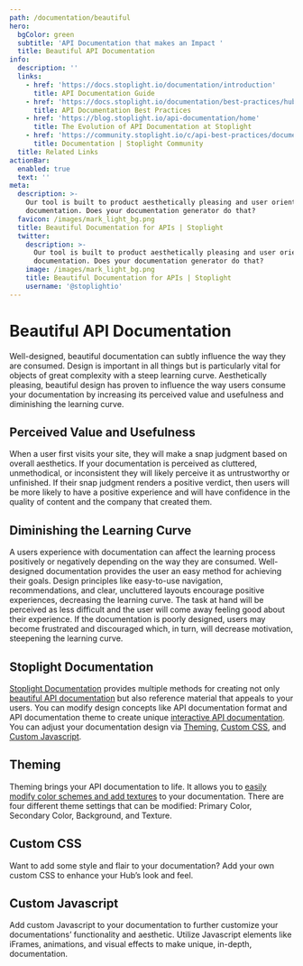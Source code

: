 ```yaml
---
path: /documentation/beautiful
hero:
  bgColor: green
  subtitle: 'API Documentation that makes an Impact '
  title: Beautiful API Documentation
info:
  description: ''
  links:
    - href: 'https://docs.stoplight.io/documentation/introduction'
      title: API Documentation Guide
    - href: 'https://docs.stoplight.io/documentation/best-practices/hubs'
      title: API Documentation Best Practices
    - href: 'https://blog.stoplight.io/api-documentation/home'
      title: The Evolution of API Documentation at Stoplight
    - href: 'https://community.stoplight.io/c/api-best-practices/documentation'
      title: Documentation | Stoplight Community
  title: Related Links
actionBar:
  enabled: true
  text: ''
meta:
  description: >-
    Our tool is built to product aesthetically pleasing and user oriented
    documentation. Does your documentation generator do that?
  favicon: /images/mark_light_bg.png
  title: Beautiful Documentation for APIs | Stoplight
  twitter:
    description: >-
      Our tool is built to product aesthetically pleasing and user oriented
      documentation. Does your documentation generator do that?
    image: /images/mark_light_bg.png
    title: Beautiful Documentation for APIs | Stoplight
    username: '@stoplightio'
---
```

# Beautiful API Documentation
Well-designed, beautiful documentation can subtly influence the way they are consumed. Design is important in all things but is particularly vital for objects of great complexity with a steep learning curve.  Aesthetically pleasing, beautiful design has proven to influence the way users consume your documentation by increasing its perceived value and usefulness and diminishing the learning curve. 
## Perceived Value and Usefulness 
When a user first visits your site, they will make a snap judgment based on overall aesthetics. If your documentation is perceived as cluttered, unmethodical, or inconsistent they will likely perceive it as untrustworthy or unfinished. If their snap judgment renders a positive verdict, then users will be more likely to have a positive experience and will have confidence in the quality of content and the company that created them. 
## Diminishing the Learning Curve 
A users experience with documentation can affect the learning process positively or negatively depending on the way they are consumed. Well-designed documentation provides the user an easy method for achieving their goals. Design principles like easy-to-use navigation, recommendations, and clear, uncluttered layouts encourage positive experiences, decreasing the learning curve. The task at hand will be perceived as less difficult and the user will come away feeling good about their experience. If the documentation is poorly designed, users may become frustrated and discouraged which, in turn, will decrease motivation, steepening the learning curve. 

## Stoplight Documentation 

[Stoplight Documentation](https://stoplight.io/documentation/#interactive-api-documentation) provides multiple methods for creating not only [beautiful API documentation](https://stoplight.io/documentation) but also reference material that appeals to your users. You can modify design concepts like API documentation format and API documentation theme to create unique [interactive API documentation](https://stoplight.io/documentation/#interactive-api-documentation). You can adjust your documentation design via [Theming](https://docs.stoplight.io/documentation/design/theming), [Custom CSS](https://docs.stoplight.io/documentation/design/custom-css), and [Custom Javascript](https://docs.stoplight.io/documentation/design/custom-js). 

## Theming
Theming brings your API documentation to life. It allows you to [easily modify color schemes and add textures](https://stoplight.io/documentation/#fully-customizable) to your documentation. There are four different theme settings that can be modified: Primary Color, Secondary Color, Background, and Texture.

## Custom CSS
Want to add some style and flair to your documentation? Add your own custom CSS to enhance your Hub’s look and feel. 

## Custom Javascript

Add custom Javascript to your documentation to further customize your documentations’ functionality and aesthetic. Utilize Javascript elements like iFrames, animations, and visual effects to make unique, in-depth, documentation.
